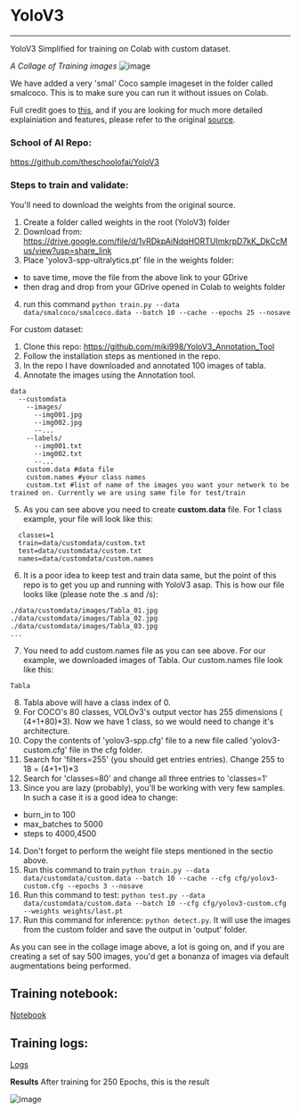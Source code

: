 # YoloV3
________
YoloV3 Simplified for training on Colab with custom dataset. 

_A Collage of Training images_
![image](https://github.com/walnashgit/S12YoloV3CustomDataSet/assets/73463300/4ac233ae-b67d-405c-9a26-a6113e68f3c1)



We have added a very 'smal' Coco sample imageset in the folder called smalcoco. This is to make sure you can run it without issues on Colab.

Full credit goes to [this](https://github.com/ultralytics/yolov3), and if you are looking for much more detailed explainiation and features, please refer to the original [source](https://github.com/ultralytics/yolov3). 

### School of AI Repo:
https://github.com/theschoolofai/YoloV3

### Steps to train and validate:

You'll need to download the weights from the original source. 
1. Create a folder called weights in the root (YoloV3) folder
2. Download from: https://drive.google.com/file/d/1vRDkpAiNdqHORTUImkrpD7kK_DkCcMus/view?usp=share_link
3. Place 'yolov3-spp-ultralytics.pt' file in the weights folder:
  * to save time, move the file from the above link to your GDrive
  * then drag and drop from your GDrive opened in Colab to weights folder
4. run this command
`python train.py --data data/smalcoco/smalcoco.data --batch 10 --cache --epochs 25 --nosave`

For custom dataset:
1. Clone this repo: https://github.com/miki998/YoloV3_Annotation_Tool
2. Follow the installation steps as mentioned in the repo. 
3. In the repo I have downloaded and annotated 100 images of tabla.
4. Annotate the images using the Annotation tool. 
```
data
  --customdata
    --images/
      --img001.jpg
      --img002.jpg
      --...
    --labels/
      --img001.txt
      --img002.txt
      --...
    custom.data #data file
    custom.names #your class names
    custom.txt #list of name of the images you want your network to be trained on. Currently we are using same file for test/train
```
5. As you can see above you need to create **custom.data** file. For 1 class example, your file will look like this:
```
  classes=1
  train=data/customdata/custom.txt
  test=data/customdata/custom.txt 
  names=data/customdata/custom.names
```
6. It is a poor idea to keep test and train data same, but the point of this repo is to get you up and running with YoloV3 asap. This is how our file looks like (please note the .s and /s):
```
./data/customdata/images/Tabla_01.jpg
./data/customdata/images/Tabla_02.jpg
./data/customdata/images/Tabla_03.jpg
...
```
7. You need to add custom.names file as you can see above. For our example, we downloaded images of Tabla. Our custom.names file look like this:
```
Tabla
```
8. Tabla above will have a class index of 0. 
9. For COCO's 80 classes, VOLOv3's output vector has 255 dimensions ( (4+1+80)*3). Now we have 1 class, so we would need to change it's architecture.
10. Copy the contents of 'yolov3-spp.cfg' file to a new file called 'yolov3-custom.cfg' file in the cfg folder. 
11. Search for 'filters=255' (you should get entries entries). Change 255 to 18 = (4+1+1)*3
12. Search for 'classes=80' and change all three entries to 'classes=1'
13. Since you are lazy (probably), you'll be working with very few samples. In such a case it is a good idea to change:
  * burn_in to 100
  * max_batches to 5000
  * steps to 4000,4500
14. Don't forget to perform the weight file steps mentioned in the sectio above. 
15. Run this command to train `python train.py --data data/customdata/custom.data --batch 10 --cache --cfg cfg/yolov3-custom.cfg --epochs 3 --nosave`
16. Run this command to test: `python test.py --data data/customdata/custom.data --batch 10 --cfg cfg/yolov3-custom.cfg  --weights weights/last.pt`
17. Run this command for inference: `python detect.py`. It will use the images from the custom folder and save the output in 'output' folder.

As you can see in the collage image above, a lot is going on, and if you are creating a set of say 500 images, you'd get a bonanza of images via default augmentations being performed. 

## Training notebook:
[Notebook](https://github.com/walnashgit/S12YoloV3-Training/blob/main/S12ERAV2_YoloV3.ipynb)

## Training logs:
[Logs](https://github.com/walnashgit/S12YoloV3-Training/blob/main/README.md)

**Results**
After training for 250 Epochs, this is the result

![image](https://github.com/walnashgit/S12YoloV3CustomDataSet/assets/73463300/972326b1-d3e6-40a4-a229-2eebe1126d1e)


